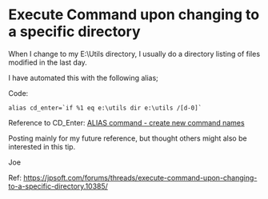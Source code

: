 Execute Command upon changing to a specific directory
=====================================================

When I change to my E:\Utils directory, I usually do a directory listing of files modified in the last day.  
  
I have automated this with the following alias;

Code:

    alias cd_enter=`if %1 eq e:\utils dir e:\utils /[d-0]`

  
Reference to CD\_Enter: [ALIAS command - create new command names](https://jpsoft.com/help/alias.htm#cd)  
  
Posting mainly for my future reference, but thought others might also be interested in this tip.  
  
Joe

Ref: https://jpsoft.com/forums/threads/execute-command-upon-changing-to-a-specific-directory.10385/
